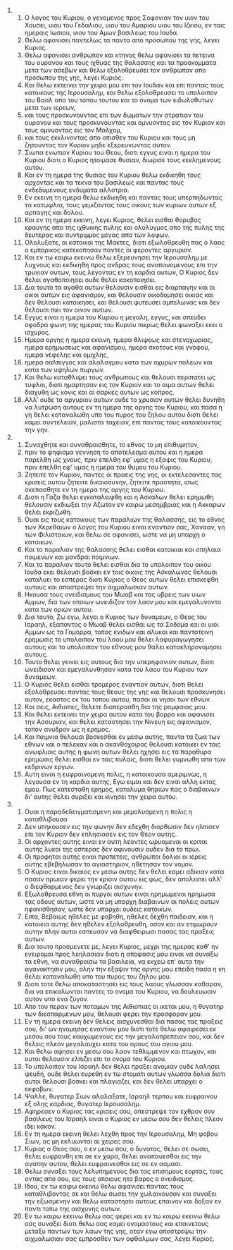 <ol>
  <li>
    <ol>
      <li>Ο λογος του Κυριου, ο γενομενος προς Σοφονιαν τον υιον του Χουσει, υιου του Γεδαλιου, υιου του Αμαριου υιου του Ιζκιου, εν ταις ημεραις Ιωσιου, υιου του Αμων βασιλεως του Ιουδα.</li>
      <li>Θελω αφανισει παντελως τα παντα απο προσωπου της γης, λεγει Κυριος.</li>
      <li>Θελω αφανισει ανθρωπον και κτηνος θελω αφανισει τα πετεινα του ουρανου και τους ιχθυας της θαλασσης και τα προσκομματα μετα των ασεβων και θελω εξολοθρευσει τον ανθρωπον απο προσωπου της γης, λεγει Κυριος.</li>
      <li>Και θελω εκτεινει την χειρα μου επι τον Ιουδαν και επι παντας τους κατοικους της Ιερουσαλημ, και θελω εξολοθρευσει το υπολοιπον του Βααλ απο του τοπου τουτου και το ονομα των ειδωλοθυτων μετα των ιερεων,</li>
      <li>και τους προσκυνουντας επι των δωματων την στρατιαν του ουρανου και τους προσκυνουντας και ομνυοντας εις τον Κυριον και τους ομνυοντας εις τον Μαλχομ,</li>
      <li>και τους εκκλινοντας απο οπισθεν του Κυριου και τους μη ζητουντας τον Κυριον μηδε εξερευνωντας αυτον.</li>
      <li>Σιωπα ενωπιον Κυριου του Θεου, διοτι εγγυς ειναι η ημερα του Κυριου διοτι ο Κυριος ητοιμασε θυσιαν, διωρισε τους κεκλημενους αυτου.</li>
      <li>Και εν τη ημερα της θυσιας του Κυριου θελω εκδικηθη τους αρχοντας και τα τεκνα του βασιλεως και παντας τους ενδεδυμενους ενδυματα αλλοτρια.</li>
      <li>Εν εκεινη τη ημερα θελω εκδικηθη και παντας τους υπερπηδωντας τα κατωφλια, τους γεμιζοντας τους οικους των κυριων αυτων εξ αρπαγης και δολου.</li>
      <li>Και εν τη ημερα εκεινη, λεγει Κυριος, θελει εισθαι θορυβος κραυγης απο της ιχθυικης πυλης και ολολυγμος απο της πυλης της δευτερας και συντριμμος μεγας απο των λοφων.</li>
      <li>Ολολυξατε, οι κατοικοι της Μακτες, διοτι εξωλοθρευθη πας ο λαος ο εμπορικος κατεκοπησαν παντες οι φεροντες αργυριον.</li>
      <li>Και εν τω καιρω εκεινω θελω εξερευνησει την Ιερουσαλημ με λυχνους και εκδικηθη προς ανδρας τους αναπαυομενους επι την τρυγιαν αυτων, τους λεγοντας εν τη καρδια αυτων, Ο Κυριος δεν θελει αγαθοποιησει ουδε θελει κακοποιησει.</li>
      <li>Δια τουτο τα αγαθα αυτων θελουσιν εισθαι εις διαρπαγην και οι οικοι αυτων εις αφανισμον, και θελουσιν οικοδομησει οικιας και δεν θελουσι κατοικησει, και θελουσι φυτευσει αμπελωνας και δεν θελουσι πιει τον οινον αυτων.</li>
      <li>Εγγυς ειναι η ημερα του Κυριου η μεγαλη, εγγυς, και σπευδει σφοδρα φωνη της ημερας του Κυριου πικρως θελει φωναξει εκει ο ισχυρος.</li>
      <li>Ημερα οργης η ημερα εκεινη, ημερα θλιψεως και στενοχωριας, ημερα ερημωσεως και αφανισμου, ημερα σκοτους και γνοφου, ημερα νεφελης και ομιχλης,</li>
      <li>ημερα σαλπιγγος και αλαλαγμου κατα των οχυρων πολεων και κατα των υψηλων πυργων.</li>
      <li>Και θελω καταθλιψει τους ανθρωπους και θελουσι περιπατει ως τυφλοι, διοτι ημαρτησαν εις τον Κυριον και το αιμα αυτων θελει διαχυθη ως κονις και αι σαρκες αυτων ως κοπρος.</li>
      <li>Αλλ' ουδε το αργυριον αυτων ουδε το χρυσιον αυτων θελει δυνηθη να λυτρωση αυτους εν τη ημερα της οργης του Κυριου, και πασα η γη θελει καταναλωθη υπο του πυρος του ζηλου αυτου διοτι θελει καμει συντελειαν, μαλιστα ταχειαν, επι παντας τους κατοικουντας την γην.</li>
    </ol>
  </li>
  <li>
    <ol>
      <li>Συναχθητε και συναθροισθητε, το εθνος το μη επιθυμητον,</li>
      <li>πριν το ψηφισμα γεννηση το αποτελεσμα αυτου και η ημερα παρελθη ως χνους, πριν επελθη εφ' υμας η εξαψις του Κυριου, πριν επελθη εφ' υμας η ημερα του θυμου του Κυριου.</li>
      <li>Ζητειτε τον Κυριον, παντες οι πραεις της γης, οι εκτελεσαντες τας κρισεις αυτου ζητειτε δικαιοσυνην, ζητειτε πραοτητα, ισως σκεπασθητε εν τη ημερα της οργης του Κυριου.</li>
      <li>Διοτι η Γαζα θελει εγκαταλειφθη και η Ασκαλων θελει ερημωθη θελουσιν εκδιωξει την Αζωτον εν καιρω μεσημβριας και η Ακκαρων θελει εκριζωθη.</li>
      <li>Ουαι εις τους κατοικους των παραλιων της θαλασσης, εις το εθνος των Χερεθαιων ο λογος του Κυριου ειναι εναντιον σας, Χανααν, γη των Φιλισταιων, και θελω σε αφανισει, ωστε να μη υπαρχη ο κατοικων.</li>
      <li>Και το παραλιον της θαλασσης θελει εισθαι κατοικιαι και σπηλαια ποιμενων και μανδραι ποιμνιων.</li>
      <li>Και το παραλιον τουτο θελει εισθαι δια το υπολοιπον του οικου Ιουδα εκει θελουσι βοσκει εν τοις οικοις της Ασκαλωνος θελουσι καταλυει το εσπερας διοτι Κυριος ο Θεος αυτων θελει επισκεφθη αυτους και αποστρεψει την αιχμαλωσιαν αυτων.</li>
      <li>Ηκουσα τους ονειδισμους του Μωαβ και τας υβρεις των υιων Αμμων, δια των οποιων ωνειδιζον τον λαον μου και εμεγαλυνοντο κατα των οριων αυτου.</li>
      <li>Δια τουτο, Ζω εγω, λεγει ο Κυριος των δυναμεων, ο Θεος του Ισραηλ, εξαπαντος ο Μωαβ θελει εισθαι ως τα Σοδομα και οι υιοι Αμμων ως τα Γομορρα, τοπος κνιδων και αλυκαι και παντοτεινη ερημωσις το υπολοιπον του λαου μου θελει λαφυραγωγησει αυτους και το υπολοιπον του εθνους μου θαλει κατακληρονομησει αυτους.</li>
      <li>Τουτο θελει γεινει εις αυτους δια την υπερηφανιαν αυτων, διοτι ωνειδισαν και εμεγαλυνθησαν κατα του λαου του Κυριου των δυναμεων.</li>
      <li>Ο Κυριος θελει εισθαι τρομερος εναντιον αυτων, διοτι θελει εξολοθρευσει παντας τους θεους της γης και θελουσι προσκυνησει αυτον, εκαστος εκ του τοπου αυτου, πασαι αι νησοι των εθνων.</li>
      <li>Και σεις, Αιθιοπες, θελετε διαπερασθη δια της ρομφαιας μου.</li>
      <li>Και θελει εκτεινει την χειρα αυτου κατα του βορρα και αφανισει την Ασσυριαν, και θελει καταστησει την Νινευη εις αφανισμον, τοπον ανυδρον ως η ερημος.</li>
      <li>Και ποιμνια θελουσι βοσκεσθαι εν μεσω αυτης, παντα τα ζωα των εθνων και ο πελεκαν και ο ακανθοχοιρος θελουσι κατοικει εν τοις ανωφλιοις αυτης η φωνη αυτων θελει ηχησει εις τα παραθυρα ερημωσις θελει εισθαι εν ταις πυλαις, διοτι θελει γυμνωθη απο των κεδρινων εργων.</li>
      <li>Αυτη ειναι η ευφραινομενη πολις, η κατοικουσα αμεριμνως, η λεγουσα εν τη καρδια αυτης, Εγω ειμαι και δεν ειναι αλλη εκτος εμου. Πως κατεσταθη ερημος, καταλυμα θηριων πας ο διαβαινων δι' αυτης θελει συριξει και κινησει την χειρα αυτου.</li>
    </ol>
  </li>
  <li>
    <ol>
      <li>Ουαι η παραδεδειγματισμενη και μεμολυσμενη η πολις η καταθλιβουσα</li>
      <li>Δεν υπηκουσεν εις την φωνην δεν εδεχθη διορθωσιν δεν ηλπισεν επι τον Κυριον δεν επλησιασεν εις τον Θεον αυτης.</li>
      <li>Οι αρχοντες αυτης ειναι εν αυτη λεοντες ωρυομενοι οι κριται αυτης λυκοι της εσπερας δεν αφινουσιν ουδεν δια το πρωι.</li>
      <li>Οι προφηται αυτης ειναι προπετεις, ανθρωποι δολιοι οι ιερεις αυτης εβεβηλωσαν το αγιαστηριον, ηθετησαν τον νομον.</li>
      <li>Ο Κυριος ειναι δικαιος εν μεσω αυτης δεν θελει καμει αδικιαν κατα πασαν πρωιαν φερει την κρισιν αυτου εις φως, δεν απολειπει αλλ' ο διεφθαρμενος δεν γνωριζει αισχυνην.</li>
      <li>Εξωλοθρευσα εθνη οι πυργοι αυτων ειναι ηρημωμενοι ηρημωσα τας οδους αυτων, ωστε να μη υπαρχη διαβαινων αι πολεις αυτων ηφανισθησαν, ωστε δεν υπαρχει ουδεις κατοικων.</li>
      <li>Ειπα, Βεβαιως ηθελες με φοβηθη, ηθελες δεχθη παιδειαν, και η κατοικια αυτης δεν ηθελεν εξολοθρευθη, οσον και αν ετιμωρουν αυτην πλην αυτοι εσπευσαν να διαφθειρωσι πασας τας πραξεις αυτων.</li>
      <li>Δια τουτο προσμενετε με, λεγει Κυριος, μεχρι της ημερας καθ' ην εγειρομαι προς λεηλασιαν διοτι η αποφασις μου ειναι να συναξω τα εθνη, να συναθροισω τα βασιλεια, να εκχεω επ' αυτα την αγανακτησιν μου, ολην την εξαψιν της οργης μου επειδη πασα η γη θελει καταναλωθη υπο του πυρος του ζηλου μου.</li>
      <li>Διοτι τοτε θελω αποκαταστησει εις τους λαους γλωσσαν καθαραν, δια να επικαλωνται παντες το ονομα του Κυριου, να δουλευωσιν αυτον υπο ενα ζυγον.</li>
      <li>Απο του περαν των ποταμων της Αιθιοπιας οι ικεται μου, η θυγατηρ των διεσπαρμενων μου, θελουσι φερει την προσφοραν μου.</li>
      <li>Εν τη ημερα εκεινη δεν θελεις αισχυνεσθαι δια πασας τας πραξεις σου, δι' ων ηνομησας εναντιον μου διοτι τοτε θελω αφαιρεσει εκ μεσου σου τους καυχωμενους εις την μεγαλοπρεπειαν σου, και δεν θελεις πλεον μεγαλαυχει κατα του ορους του αγιου μου.</li>
      <li>Και θελω αφησει εν μεσω σου λαον τεθλιμμενον και πτωχον, και ουτοι θελουσιν ελπιζει επι το ονομα του Κυριου.</li>
      <li>Το υπολοιπον του Ισραηλ δεν θελει πραξει ανομιαν ουδε λαλησει ψευδη, ουδε θελει ευρεθη εν τω στοματι αυτων γλωσσα δολια διοτι αυτοι θελουσι βοσκει και πλαγιαζει, και δεν θελει υπαρχει ο εκφοβων.</li>
      <li>Ψαλλε, θυγατερ Σιων αλαλαξατε, Ισραηλ τερπου και ευφραινου εξ ολης καρδιας, θυγατερ Ιερουσαλημ.</li>
      <li>Αφηρεσεν ο Κυριος τας κρισεις σου, απεστρεψε τον εχθρον σου βασιλευς του Ισραηλ ειναι ο Κυριος εν μεσω σου δεν θελεις πλεον ιδει κακον.</li>
      <li>Εν τη ημερα εκεινη θελει λεχθη προς την Ιερουσαλημ, Μη φοβου Σιων, ας μη εκλυωνται αι χειρες σου.</li>
      <li>Κυριος ο Θεος σου, ο εν μεσω σου, ο δυνατος, θελει σε σωσει, θελει ευφρανθη επι σε εν χαρα, θελει αναπαυεσθαι εις την αγαπην αυτου, θελει ευφραινεσθαι εις σε εν ασμασι.</li>
      <li>Θελω συναξει τους λελυπημενους δια τας επισημους εορτας, τους οντας απο σου, εις τους οποιους ητο βαρος ο ονειδισμος.</li>
      <li>Ιδου, εν τω καιρω εκεινω θελω αφανισει παντας τους καταθλιβοντας σε και θελω σωσει την χωλαινουσαν και συναξει την εξωσμενην και θελω καταστησει αυτους επαινον και δοξαν εν παντι τοπω της αισχυνης αυτων.</li>
      <li>Εν τω καιρω εκεινω θελω σας φερει και εν τω καιρω εκεινω θελω σας συναξει διοτι θελω σας καμει ονομαστους και επαινετους μεταξυ παντων των λαων της γης, οταν εγω αποστρεψω την αιχμαλωσιαν σας εμπροσθεν των οφθαλμων σας, λεγει Κυριος.</li>
    </ol>
  </li>
</ol>